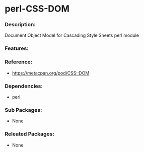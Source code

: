 # perl-CSS-DOM

### Description:
Document Object Model for Cascading Style Sheets perl module

### Features:


### Reference:
* https://metacpan.org/pod/CSS::DOM

### Dependencies:
* perl

### Sub Packages:
* None

### Releated Packages:
* None